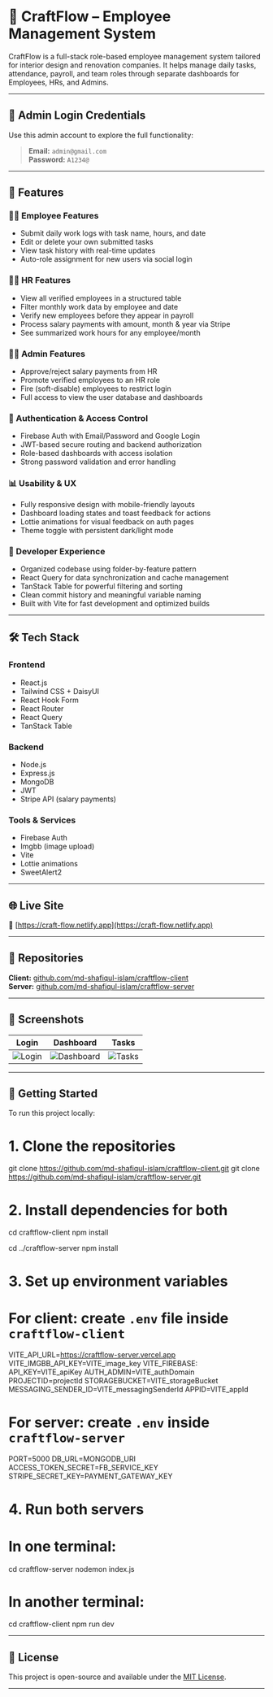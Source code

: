 # 🚀 CraftFlow – Employee Management System

CraftFlow is a full-stack role-based employee management system tailored for interior design and renovation companies. It helps manage daily tasks, attendance, payroll, and team roles through separate dashboards for Employees, HRs, and Admins.

---

## 🔐 Admin Login Credentials

Use this admin account to explore the full functionality:

> **Email:** `admin@gmail.com`  
> **Password:** `A1234@`

---

## 🔧 Features

### 🧑‍💼 Employee Features
- Submit daily work logs with task name, hours, and date  
- Edit or delete your own submitted tasks  
- View task history with real-time updates  
- Auto-role assignment for new users via social login  

### 👩‍💼 HR Features
- View all verified employees in a structured table  
- Filter monthly work data by employee and date  
- Verify new employees before they appear in payroll  
- Process salary payments with amount, month & year via Stripe  
- See summarized work hours for any employee/month  

### 👨‍💻 Admin Features
- Approve/reject salary payments from HR  
- Promote verified employees to an HR role  
- Fire (soft-disable) employees to restrict login  
- Full access to view the user database and dashboards  

### 🔐 Authentication & Access Control
- Firebase Auth with Email/Password and Google Login  
- JWT-based secure routing and backend authorization  
- Role-based dashboards with access isolation  
- Strong password validation and error handling  

### 📊 Usability & UX
- Fully responsive design with mobile-friendly layouts  
- Dashboard loading states and toast feedback for actions  
- Lottie animations for visual feedback on auth pages  
- Theme toggle with persistent dark/light mode  

### 🧰 Developer Experience
- Organized codebase using folder-by-feature pattern  
- React Query for data synchronization and cache management  
- TanStack Table for powerful filtering and sorting  
- Clean commit history and meaningful variable naming  
- Built with Vite for fast development and optimized builds  

---

## 🛠 Tech Stack

### Frontend
- React.js  
- Tailwind CSS + DaisyUI  
- React Hook Form  
- React Router  
- React Query  
- TanStack Table  

### Backend
- Node.js  
- Express.js  
- MongoDB  
- JWT  
- Stripe API (salary payments)  

### Tools & Services
- Firebase Auth  
- Imgbb (image upload)  
- Vite  
- Lottie animations  
- SweetAlert2  

---

## 🌐 Live Site  
🔗 [https://craft-flow.netlify.app](https://craft-flow.netlify.app)

---

## 📁 Repositories  
**Client:** [github.com/md-shafiqul-islam/craftflow-client](https://github.com/md-shafiqul-islam/craftflow-client)  
**Server:** [github.com/md-shafiqul-islam/craftflow-server](https://github.com/md-shafiqul-islam/craftflow-server)

---

## 📸 Screenshots

| Login | Dashboard | Tasks |
|-------|-----------|--------|
| ![Login](https://i.ibb.co/XfLFvF9X/image2.png) | ![Dashboard](https://i.ibb.co/HfmPJxnz/image6.png) | ![Tasks](https://i.ibb.co/xtX9b0Hy/image8.png) |

---

## 🧪 Getting Started

To run this project locally:

# 1. Clone the repositories
git clone https://github.com/md-shafiqul-islam/craftflow-client.git
git clone https://github.com/md-shafiqul-islam/craftflow-server.git

# 2. Install dependencies for both
cd craftflow-client
npm install

cd ../craftflow-server
npm install

# 3. Set up environment variables
# For client: create `.env` file inside `craftflow-client`
VITE_API_URL=https://craftflow-server.vercel.app
VITE_IMGBB_API_KEY=VITE_image_key
VITE_FIREBASE:
API_KEY=VITE_apiKey
AUTH_ADMIN=VITE_authDomain
PROJECTID=projectId
STORAGEBUCKET=VITE_storageBucket
MESSAGING_SENDER_ID=VITE_messagingSenderId
APPID=VITE_appId

# For server: create `.env` inside `craftflow-server`
PORT=5000
DB_URL=MONGODB_URI
ACCESS_TOKEN_SECRET=FB_SERVICE_KEY
STRIPE_SECRET_KEY=PAYMENT_GATEWAY_KEY

# 4. Run both servers
# In one terminal:
cd craftflow-server
nodemon index.js

# In another terminal:
cd craftflow-client
npm run dev

---

## 📄 License  
This project is open-source and available under the [MIT License](LICENSE).

---
